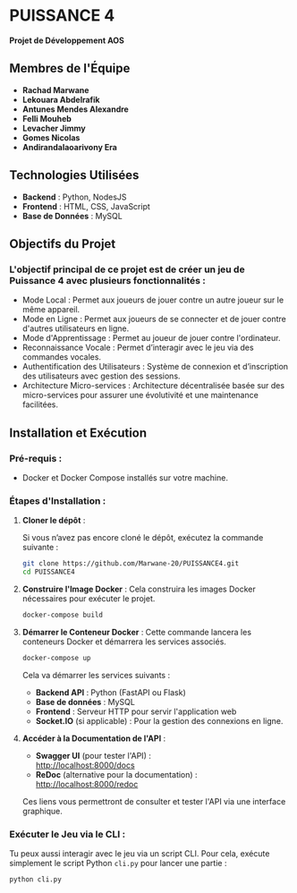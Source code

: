 
# **PUISSANCE 4**  
**Projet de Développement AOS**

## **Membres de l'Équipe**
- **Rachad Marwane**  
- **Lekouara Abdelrafik**  
- **Antunes Mendes Alexandre**  
- **Felli Mouheb**  
- **Levacher Jimmy**  
- **Gomes Nicolas**  
- **Andirandalaoarivony Era**  

## **Technologies Utilisées**
- **Backend** : Python, NodesJS
- **Frontend** : HTML, CSS, JavaScript
- **Base de Données** : MySQL

## **Objectifs du Projet**
### L'objectif principal de ce projet est de créer un jeu de Puissance 4 avec plusieurs fonctionnalités :
- Mode Local : Permet aux joueurs de jouer contre un autre joueur sur le même appareil.
- Mode en Ligne : Permet aux joueurs de se connecter et de jouer contre d'autres utilisateurs en ligne.
- Mode d'Apprentissage : Permet au joueur de jouer contre l'ordinateur.
- Reconnaissance Vocale : Permet d’interagir avec le jeu via des commandes vocales.
- Authentification des Utilisateurs : Système de connexion et d’inscription des utilisateurs avec gestion des sessions.
- Architecture Micro-services : Architecture décentralisée basée sur des micro-services pour assurer une évolutivité et une maintenance facilitées.

## **Installation et Exécution**

### **Pré-requis** :
- Docker et Docker Compose installés sur votre machine.

### **Étapes d'Installation** :

1. **Cloner le dépôt** :

   Si vous n’avez pas encore cloné le dépôt, exécutez la commande suivante :
   ```bash
   git clone https://github.com/Marwane-20/PUISSANCE4.git
   cd PUISSANCE4
   ```

2. **Construire l'Image Docker** :
   Cela construira les images Docker nécessaires pour exécuter le projet.
   ```bash
   docker-compose build
   ```

3. **Démarrer le Conteneur Docker** :
   Cette commande lancera les conteneurs Docker et démarrera les services associés.
   ```bash
   docker-compose up
   ```

   Cela va démarrer les services suivants :
   - **Backend API** : Python (FastAPI ou Flask)
   - **Base de données** : MySQL
   - **Frontend** : Serveur HTTP pour servir l'application web
   - **Socket.IO** (si applicable) : Pour la gestion des connexions en ligne.

4. **Accéder à la Documentation de l'API** :
   - **Swagger UI** (pour tester l'API) :  
     [http://localhost:8000/docs](http://localhost:8000/docs)
   - **ReDoc** (alternative pour la documentation) :  
     [http://localhost:8000/redoc](http://localhost:8000/redoc)

   Ces liens vous permettront de consulter et tester l'API via une interface graphique.

### **Exécuter le Jeu via le CLI** :
Tu peux aussi interagir avec le jeu via un script CLI. Pour cela, exécute simplement le script Python `cli.py` pour lancer une partie :

```bash
python cli.py
```
